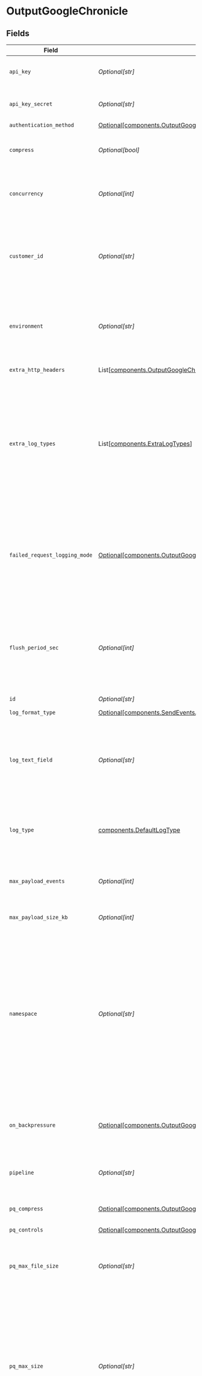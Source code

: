 # OutputGoogleChronicle


## Fields

| Field                                                                                                                                                                                                                                                | Type                                                                                                                                                                                                                                                 | Required                                                                                                                                                                                                                                             | Description                                                                                                                                                                                                                                          |
| ---------------------------------------------------------------------------------------------------------------------------------------------------------------------------------------------------------------------------------------------------- | ---------------------------------------------------------------------------------------------------------------------------------------------------------------------------------------------------------------------------------------------------- | ---------------------------------------------------------------------------------------------------------------------------------------------------------------------------------------------------------------------------------------------------- | ---------------------------------------------------------------------------------------------------------------------------------------------------------------------------------------------------------------------------------------------------- |
| `api_key`                                                                                                                                                                                                                                            | *Optional[str]*                                                                                                                                                                                                                                      | :heavy_minus_sign:                                                                                                                                                                                                                                   | Organization's API key in Google Chronicle                                                                                                                                                                                                           |
| `api_key_secret`                                                                                                                                                                                                                                     | *Optional[str]*                                                                                                                                                                                                                                      | :heavy_minus_sign:                                                                                                                                                                                                                                   | Select (or create) a stored text secret                                                                                                                                                                                                              |
| `authentication_method`                                                                                                                                                                                                                              | [Optional[components.OutputGoogleChronicleAuthenticationMethod]](../../models/components/outputgooglechronicleauthenticationmethod.md)                                                                                                               | :heavy_minus_sign:                                                                                                                                                                                                                                   | N/A                                                                                                                                                                                                                                                  |
| `compress`                                                                                                                                                                                                                                           | *Optional[bool]*                                                                                                                                                                                                                                     | :heavy_minus_sign:                                                                                                                                                                                                                                   | Whether to compress the payload body before sending.                                                                                                                                                                                                 |
| `concurrency`                                                                                                                                                                                                                                        | *Optional[int]*                                                                                                                                                                                                                                      | :heavy_minus_sign:                                                                                                                                                                                                                                   | Maximum number of ongoing requests before blocking.                                                                                                                                                                                                  |
| `customer_id`                                                                                                                                                                                                                                        | *Optional[str]*                                                                                                                                                                                                                                      | :heavy_minus_sign:                                                                                                                                                                                                                                   | Unique identifier (UUID) corresponding to a particular Chronicle instance. Provided by your Chronicle representative.                                                                                                                                |
| `environment`                                                                                                                                                                                                                                        | *Optional[str]*                                                                                                                                                                                                                                      | :heavy_minus_sign:                                                                                                                                                                                                                                   | Optionally, enable this config only on a specified Git branch. If empty, will be enabled everywhere.                                                                                                                                                 |
| `extra_http_headers`                                                                                                                                                                                                                                 | List[[components.OutputGoogleChronicleExtraHTTPHeaders](../../models/components/outputgooglechronicleextrahttpheaders.md)]                                                                                                                           | :heavy_minus_sign:                                                                                                                                                                                                                                   | Headers to add to all events.                                                                                                                                                                                                                        |
| `extra_log_types`                                                                                                                                                                                                                                    | List[[components.ExtraLogTypes](../../models/components/extralogtypes.md)]                                                                                                                                                                           | :heavy_minus_sign:                                                                                                                                                                                                                                   | Custom log types. If the value "Custom" is selected in the setting "Default log type" above, the first custom log type in this table will be automatically selected as default log type.                                                             |
| `failed_request_logging_mode`                                                                                                                                                                                                                        | [Optional[components.OutputGoogleChronicleFailedRequestLoggingMode]](../../models/components/outputgooglechroniclefailedrequestloggingmode.md)                                                                                                       | :heavy_minus_sign:                                                                                                                                                                                                                                   | Determines which data should be logged when a request fails. Defaults to None.  All headers are redacted by default, except those listed under `Safe Headers`.                                                                                       |
| `flush_period_sec`                                                                                                                                                                                                                                   | *Optional[int]*                                                                                                                                                                                                                                      | :heavy_minus_sign:                                                                                                                                                                                                                                   | Maximum time between requests. Small values could cause the payload size to be smaller than the configured Max body size.                                                                                                                            |
| `id`                                                                                                                                                                                                                                                 | *Optional[str]*                                                                                                                                                                                                                                      | :heavy_minus_sign:                                                                                                                                                                                                                                   | Unique ID for this output                                                                                                                                                                                                                            |
| `log_format_type`                                                                                                                                                                                                                                    | [Optional[components.SendEventsAs]](../../models/components/sendeventsas.md)                                                                                                                                                                         | :heavy_minus_sign:                                                                                                                                                                                                                                   | N/A                                                                                                                                                                                                                                                  |
| `log_text_field`                                                                                                                                                                                                                                     | *Optional[str]*                                                                                                                                                                                                                                      | :heavy_minus_sign:                                                                                                                                                                                                                                   | Name of the event field that contains the log text to send. If not specified, Stream sends a JSON representation of the whole event.                                                                                                                 |
| `log_type`                                                                                                                                                                                                                                           | [components.DefaultLogType](../../models/components/defaultlogtype.md)                                                                                                                                                                               | :heavy_check_mark:                                                                                                                                                                                                                                   | Default log type value to send to Chronicle. Can be overwritten by event field __logType.                                                                                                                                                            |
| `max_payload_events`                                                                                                                                                                                                                                 | *Optional[int]*                                                                                                                                                                                                                                      | :heavy_minus_sign:                                                                                                                                                                                                                                   | Max number of events to include in the request body. Default is 0 (unlimited).                                                                                                                                                                       |
| `max_payload_size_kb`                                                                                                                                                                                                                                | *Optional[int]*                                                                                                                                                                                                                                      | :heavy_minus_sign:                                                                                                                                                                                                                                   | Maximum size, in KB, of the request body.                                                                                                                                                                                                            |
| `namespace`                                                                                                                                                                                                                                          | *Optional[str]*                                                                                                                                                                                                                                      | :heavy_minus_sign:                                                                                                                                                                                                                                   | User-configured environment namespace to identify the data domain the logs originated from. Use namespace as a tag to identify the appropriate data domain for indexing and enrichment functionality. Can be overwritten by event field __namespace. |
| `on_backpressure`                                                                                                                                                                                                                                    | [Optional[components.OutputGoogleChronicleBackpressureBehavior]](../../models/components/outputgooglechroniclebackpressurebehavior.md)                                                                                                               | :heavy_minus_sign:                                                                                                                                                                                                                                   | Whether to block, drop, or queue events when all receivers are exerting backpressure.                                                                                                                                                                |
| `pipeline`                                                                                                                                                                                                                                           | *Optional[str]*                                                                                                                                                                                                                                      | :heavy_minus_sign:                                                                                                                                                                                                                                   | Pipeline to process data before sending out to this output.                                                                                                                                                                                          |
| `pq_compress`                                                                                                                                                                                                                                        | [Optional[components.OutputGoogleChronicleCompression]](../../models/components/outputgooglechroniclecompression.md)                                                                                                                                 | :heavy_minus_sign:                                                                                                                                                                                                                                   | Codec to use to compress the persisted data.                                                                                                                                                                                                         |
| `pq_controls`                                                                                                                                                                                                                                        | [Optional[components.OutputGoogleChroniclePqControls]](../../models/components/outputgooglechroniclepqcontrols.md)                                                                                                                                   | :heavy_minus_sign:                                                                                                                                                                                                                                   | N/A                                                                                                                                                                                                                                                  |
| `pq_max_file_size`                                                                                                                                                                                                                                   | *Optional[str]*                                                                                                                                                                                                                                      | :heavy_minus_sign:                                                                                                                                                                                                                                   | The maximum size to store in each queue file before closing and optionally compressing (KB, MB, etc.).                                                                                                                                               |
| `pq_max_size`                                                                                                                                                                                                                                        | *Optional[str]*                                                                                                                                                                                                                                      | :heavy_minus_sign:                                                                                                                                                                                                                                   | The maximum amount of disk space the queue is allowed to consume. Once reached, the system stops queueing and applies the fallback Queue-full behavior. Enter a numeral with units of KB, MB, etc.                                                   |
| `pq_on_backpressure`                                                                                                                                                                                                                                 | [Optional[components.OutputGoogleChronicleQueueFullBehavior]](../../models/components/outputgooglechroniclequeuefullbehavior.md)                                                                                                                     | :heavy_minus_sign:                                                                                                                                                                                                                                   | Whether to block or drop events when the queue is exerting backpressure (full capacity or low disk). 'Block' is the same behavior as non-PQ blocking. 'Drop new data' throws away incoming data, while leaving the contents of the PQ unchanged.     |
| `pq_path`                                                                                                                                                                                                                                            | *Optional[str]*                                                                                                                                                                                                                                      | :heavy_minus_sign:                                                                                                                                                                                                                                   | The location for the persistent queue files. To this field's value, the system will append: /<worker-id>/<output-id>.                                                                                                                                |
| `pq_strict_ordering`                                                                                                                                                                                                                                 | *Optional[bool]*                                                                                                                                                                                                                                     | :heavy_minus_sign:                                                                                                                                                                                                                                   | Toggle this off to forward new events to receiver(s) before queue is flushed. Otherwise, default drain behavior is FIFO (first in, first out).                                                                                                       |
| `region`                                                                                                                                                                                                                                             | [Optional[components.OutputGoogleChronicleRegion]](../../models/components/outputgooglechronicleregion.md)                                                                                                                                           | :heavy_minus_sign:                                                                                                                                                                                                                                   | Regional endpoint to send events to                                                                                                                                                                                                                  |
| `reject_unauthorized`                                                                                                                                                                                                                                | *Optional[bool]*                                                                                                                                                                                                                                     | :heavy_minus_sign:                                                                                                                                                                                                                                   | Reject certs that are not authorized by a CA in the CA certificate path, or by another trusted CA (e.g., the system's CA). Defaults to Yes.                                                                                                          |
| `safe_headers`                                                                                                                                                                                                                                       | List[*str*]                                                                                                                                                                                                                                          | :heavy_minus_sign:                                                                                                                                                                                                                                   | List of headers that are safe to log in plain text.                                                                                                                                                                                                  |
| `streamtags`                                                                                                                                                                                                                                         | List[*str*]                                                                                                                                                                                                                                          | :heavy_minus_sign:                                                                                                                                                                                                                                   | Add tags for filtering and grouping in @{product}.                                                                                                                                                                                                   |
| `system_fields`                                                                                                                                                                                                                                      | List[*str*]                                                                                                                                                                                                                                          | :heavy_minus_sign:                                                                                                                                                                                                                                   | Set of fields to automatically add to events using this output. E.g.: cribl_pipe, c*. Wildcards supported.                                                                                                                                           |
| `timeout_sec`                                                                                                                                                                                                                                        | *Optional[int]*                                                                                                                                                                                                                                      | :heavy_minus_sign:                                                                                                                                                                                                                                   | Amount of time, in seconds, to wait for a request to complete before aborting it.                                                                                                                                                                    |
| `type`                                                                                                                                                                                                                                               | [components.OutputGoogleChronicleType](../../models/components/outputgooglechronicletype.md)                                                                                                                                                         | :heavy_check_mark:                                                                                                                                                                                                                                   | N/A                                                                                                                                                                                                                                                  |
| `use_round_robin_dns`                                                                                                                                                                                                                                | *Optional[bool]*                                                                                                                                                                                                                                     | :heavy_minus_sign:                                                                                                                                                                                                                                   | Enable to use round-robin DNS lookup. When a DNS server returns multiple addresses, this will cause Stream to cycle through them in the order returned.                                                                                              |